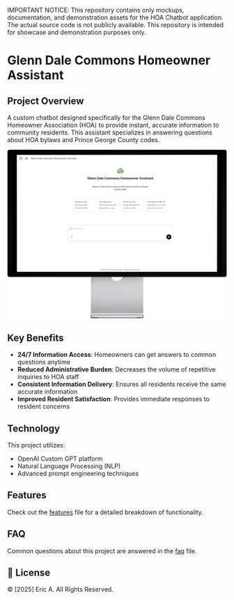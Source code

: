 IMPORTANT NOTICE: This repository contains only mockups, documentation, and demonstration assets for the HOA Chatbot application. The actual source code is not publicly available. This repository is intended for showcase and demonstration purposes only.

# Glenn Dale Commons Homeowner Assistant

## Project Overview

A custom chatbot designed specifically for the Glenn Dale Commons Homeowner Association (HOA) to provide instant, accurate information to community residents. This assistant specializes in answering questions about HOA bylaws and Prince George County codes.

![Homepage Screenshot](assets/HOA-chatbot-homepage.png)

## Key Benefits

- **24/7 Information Access**: Homeowners can get answers to common questions anytime
- **Reduced Administrative Burden**: Decreases the volume of repetitive inquiries to HOA staff
- **Consistent Information Delivery**: Ensures all residents receive the same accurate information
- **Improved Resident Satisfaction**: Provides immediate responses to resident concerns

## Technology

This project utilizes:
- OpenAI Custom GPT platform
- Natural Language Processing (NLP)
- Advanced prompt engineering techniques

## Features

Check out the [features](docs/features.md) file for a detailed breakdown of functionality.

## FAQ

Common questions about this project are answered in the [faq](docs/faq.md) file.

## 📄 License
© [2025] Eric A. All Rights Reserved.

